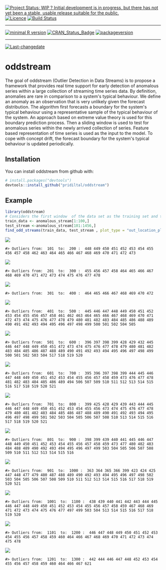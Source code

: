 
[![Project Status: WIP ? Initial development is in progress, but there has not yet been a stable, usable release suitable for the public.](http://www.repostatus.org/badges/latest/wip.svg)](http://www.repostatus.org/#wip) [![Licence](https://img.shields.io/badge/licence-GPL--2-blue.svg)](https://www.gnu.org/licenses/old-licenses/gpl-2.0.html) [![Build Status](https://travis-ci.org/pridiltal/oddstream.svg?branch=master)](https://travis-ci.org/pridiltal/oddstream)

------------------------------------------------------------------------

[![minimal R version](https://img.shields.io/badge/R%3E%3D-3.4.2-6666ff.svg)](https://cran.r-project.org/) [![CRAN\_Status\_Badge](http://www.r-pkg.org/badges/version/oddstream)](https://cran.r-project.org/package=oddstream) [![packageversion](https://img.shields.io/badge/Package%20version-0.1.0-orange.svg?style=flat-square)](commits/master)

------------------------------------------------------------------------

[![Last-changedate](https://img.shields.io/badge/last%20change-2017--10--13-yellowgreen.svg)](/commits/master)

<!-- README.md is generated from README.Rmd. Please edit that file -->
oddstream
=========

The goal of oddstream (Outlier Detection in Data Streams) is to propose a framework that provides real time support for early detection of anomalous series within a large collection of streaming time series data. By definition, anomalies are rare in comparison to a system's typical behaviour. We define an anomaly as an observation that is very unlikely given the forecast distribution. The algorithm first forecasts a boundary for the system's typical behaviour using a representative sample of the typical behaviour of the system. An approach based on extreme value theory is used for this boundary prediction process. Then a sliding window is used to test for anomalous series within the newly arrived collection of series. Feature based representation of time series is used as the input to the model. To cope with concept drift, the forecast boundary for the system's typical behaviour is updated periodically.

Installation
------------

You can install oddstream from github with:

``` r
# install.packages("devtools")
devtools::install_github("pridiltal/oddstream")
```

Example
-------

``` r
library(oddstream)
# Considers the first window  of the data set as the training set and the remaining as the test stream
train_data <- anomalous_stream[1:100,]
test_stream <-anomalous_stream[101:1456,]
find_odd_streams(train_data, test_stream , plot_type = "out_location_plot", trials = 100)
```

![](README-example-1.png)

    #> Outliers from:  101  to:  200 :  448 449 450 451 452 453 454 455 456 457 458 462 463 464 465 466 467 468 469 470 471 472 473

![](README-example-2.png)

    #> Outliers from:  201  to:  300 :  455 456 457 458 464 465 466 467 468 469 470 471 472 473 474 475 476 477 478

![](README-example-3.png)

    #> Outliers from:  301  to:  400 :  464 465 466 467 468 469 470 472

![](README-example-4.png)

    #> Outliers from:  401  to:  500 :  445 446 447 448 449 450 451 452 453 454 455 456 457 458 461 462 463 464 465 466 467 468 469 470 471 472 473 474 475 476 477 478 479 480 481 482 483 484 485 486 488 489 490 491 492 493 494 495 496 497 498 499 500 501 502 504 505

![](README-example-5.png)

    #> Outliers from:  501  to:  600 :  396 397 398 399 428 429 432 445 446 447 448 449 450 451 472 473 474 475 476 477 478 479 480 481 482 483 484 485 486 487 488 489 490 491 492 493 494 495 496 497 498 499 500 501 502 503 504 517 518 519 520

![](README-example-6.png)

    #> Outliers from:  601  to:  700 :  395 396 397 398 399 444 445 446 447 448 449 450 451 452 453 454 455 456 457 458 459 473 476 477 478 481 482 483 484 485 486 489 494 506 507 509 510 511 512 513 514 515 516 517 518 519 520 521

![](README-example-7.png)

    #> Outliers from:  701  to:  800 :  399 425 428 429 439 443 444 445 446 447 448 449 450 451 452 453 454 455 456 473 474 475 476 477 478 479 480 481 482 483 484 485 486 487 488 489 490 491 492 493 494 495 496 497 498 499 501 502 503 504 505 506 507 508 510 513 514 515 516 517 518 519 520 521

![](README-example-8.png)

    #> Outliers from:  801  to:  900 :  398 399 439 440 441 445 446 447 448 449 450 451 452 453 454 455 456 457 458 459 473 477 480 482 483 484 488 489 490 492 493 494 495 496 497 499 503 504 505 506 507 508 509 510 511 512 513 514 515 516

![](README-example-9.png)

    #> Outliers from:  901  to:  1000 :  363 364 365 366 399 423 424 425 447 448 477 479 480 487 488 489 490 492 493 494 495 496 497 498 502 503 504 505 506 507 508 509 510 511 512 513 514 515 516 517 518 519 520 521

![](README-example-10.png)

    #> Outliers from:  1001  to:  1100 :  438 439 440 441 442 443 444 445 446 447 448 449 450 451 452 453 454 455 456 457 458 459 467 468 469 471 472 473 474 475 476 477 497 499 503 504 513 514 515 516 517 518 519 520

![](README-example-11.png)

    #> Outliers from:  1101  to:  1200 :  446 447 448 449 450 451 452 453 454 455 456 457 458 459 460 464 466 467 468 469 470 471 472 473 474 475 478

![](README-example-12.png)

    #> Outliers from:  1201  to:  1300 :  442 444 446 447 448 452 453 454 455 456 457 458 459 460 464 466 467 621
